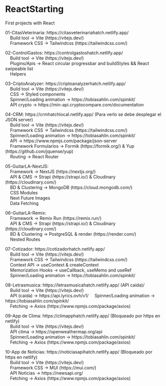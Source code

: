 # ReactStarting
First projects with React <br>
<p>
01-CitasVeterinaria:  https://citasveterinariahatch.netlify.app/ <br>
‎ ‎ ‎ ‎ Build tool -> Vite (https://vitejs.dev/) <br>
‎ ‎ ‎ ‎ Framework CSS -> Tailwindcss (https://tailwindcss.com/) <br>
</p>
<p>
02-ControlGastos: https://controlgastoshatch.netlify.app/ <br>
‎ ‎ ‎ ‎ Build tool -> Vite (https://vitejs.dev/) <br>
‎ ‎ ‎ ‎ Plugins/Apis -> React circular progressbar and buildStyles && React swipeable list <br>
‎ ‎ ‎ ‎ Helpers <br>
</p>
<p>
03-CriptoAnalyzer: https://criptoanalyzerhatch.netlify.app/ <br>
‎ ‎ ‎ ‎ Build tool -> Vite (https://vitejs.dev/) <br>
‎ ‎ ‎ ‎ CSS -> Styled components <br>
‎ ‎ ‎ ‎ Spinner/Loading animation -> https://tobiasahlin.com/spinkit/ <br>
‎ ‎ ‎ ‎ API crypto -> https://min-api.cryptocompare.com/documentation <br>
</p>
<p>
04-CRM: https://crmhatchlocal.netlify.app/ (Para verlo se debe desplegar el JSON server)<br>
‎ ‎ ‎ ‎ Build tool -> Vite (https://vitejs.dev/) <br>
‎ ‎ ‎ ‎ Framework CSS -> Tailwindcss (https://tailwindcss.com/) <br>
‎ ‎ ‎ ‎ Spinner/Loading animation -> https://tobiasahlin.com/spinkit/ <br>
‎ ‎ ‎ ‎ API -> https://www.npmjs.com/package/json-server <br>
‎ ‎ ‎ ‎ Framework Formularios -> Formik (https://formik.org/) & Yup (https://github.com/jquense/yup) <br>
‎ ‎ ‎ ‎ Routing -> React Router <br>
</p>
<p>
05-GuitarLA-NextJS: <br>
‎ ‎ ‎ ‎ Framework -> NextJS (https://nextjs.org/) <br>
‎ ‎ ‎ ‎ API & CMS -> Strapi (https://strapi.io/) & Cloudinary (https://cloudinary.com/) <br>
‎ ‎ ‎ ‎ BD & Clustering -> MongoDB (https://cloud.mongodb.com/) <br>
‎ ‎ ‎ ‎ CSS Modules <br>
‎ ‎ ‎ ‎ Next Future Images <br>
‎ ‎ ‎ ‎ Data Fetching <br>
</p>
<p>
06-GuitarLA-Remix: <br>
‎ ‎ ‎ ‎ Framework -> Remix Run (https://remix.run/) <br>
‎ ‎ ‎ ‎ API & CMS -> Strapi (https://strapi.io/) & Cloudinary (https://cloudinary.com/) <br>
‎ ‎ ‎ ‎ BD & Clustering -> PostgreSQL & render (https://render.com/) <br>
‎ ‎ ‎ ‎ Nested Routes <br>
</p>
<p>
07-Cotizador: https://cotizadorhatch.netlify.app/<br>
‎ ‎ ‎ ‎ Build tool -> Vite (https://vitejs.dev/) <br>
‎ ‎ ‎ ‎ Framework CSS -> Tailwindcss (https://tailwindcss.com/) <br>
‎ ‎ ‎ ‎ Context API -> useContext & createContext <br>
‎ ‎ ‎ ‎ Memorization Hooks -> useCallback, useMemo and useRef  <br>
‎ ‎ ‎ ‎ Spinner/Loading animation -> https://tobiasahlin.com/spinkit/ <br>
</p>
<p>
08-Letrasmusica: https://letrasmusicahatch.netlify.app/ (API caida)/<br>
‎ ‎ ‎ ‎ Build tool -> Vite (https://vitejs.dev/) <br>
‎ ‎ ‎ ‎ API (caida) -> https://api.lyrics.ovh/v1/
‎ ‎ ‎ ‎ Spinner/Loading animation -> https://tobiasahlin.com/spinkit/ <br>
‎ ‎ ‎ ‎ Fetching -> Axios (https://www.npmjs.com/package/axios) <br>
</p>
<p>
09-App de Clima: https://climapphatch.netlify.app/ (Bloqueado por https en netlify)<br>
‎ ‎ ‎ ‎ Build tool -> Vite (https://vitejs.dev/) <br>
‎ ‎ ‎ ‎ API clima -> https://openweathermap.org/api <br>
‎ ‎ ‎ ‎ Spinner/Loading animation -> https://tobiasahlin.com/spinkit/ <br>
‎ ‎ ‎ ‎ Fetching -> Axios (https://www.npmjs.com/package/axios) <br>
</p>
<p>
10-App de Noticias: https://noticiasapihatch.netlify.app/ (Bloqueado por https en netlify)<br>
‎ ‎ ‎ ‎ Build tool -> Vite (https://vitejs.dev/) <br>
‎ ‎ ‎ ‎ Framework CSS -> MUI (https://mui.com/) <br>
‎ ‎ ‎ ‎ API Noticias -> https://newsapi.org/ <br>
‎ ‎ ‎ ‎ Fetching -> Axios (https://www.npmjs.com/package/axios) <br>
</p>
